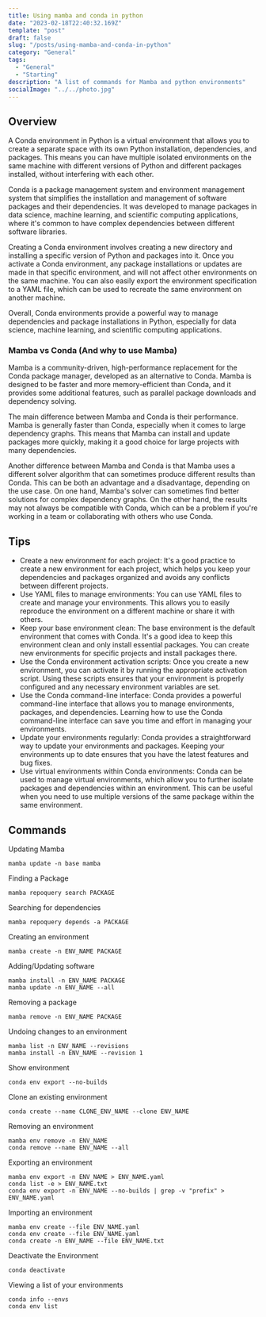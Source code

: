 ```yaml
---
title: Using mamba and conda in python
date: "2023-02-18T22:40:32.169Z"
template: "post"
draft: false
slug: "/posts/using-mamba-and-conda-in-python"
category: "General"
tags:
  - "General"
  - "Starting"
description: "A list of commands for Mamba and python environments"
socialImage: "../../photo.jpg"
---
```



## Overview 

A Conda environment in Python is a virtual environment that allows you to create a separate space with its own Python installation, dependencies, and packages. This means you can have multiple isolated environments on the same machine with different versions of Python and different packages installed, without interfering with each other.

Conda is a package management system and environment management system that simplifies the installation and management of software packages and their dependencies. It was developed to manage packages in data science, machine learning, and scientific computing applications, where it's common to have complex dependencies between different software libraries.

Creating a Conda environment involves creating a new directory and installing a specific version of Python and packages into it. Once you activate a Conda environment, any package installations or updates are made in that specific environment, and will not affect other environments on the same machine. You can also easily export the environment specification to a YAML file, which can be used to recreate the same environment on another machine.

Overall, Conda environments provide a powerful way to manage dependencies and package installations in Python, especially for data science, machine learning, and scientific computing applications.

### Mamba vs Conda (And why to use Mamba)

Mamba is a community-driven, high-performance replacement for the Conda package manager, developed as an alternative to Conda. Mamba is designed to be faster and more memory-efficient than Conda, and it provides some additional features, such as parallel package downloads and dependency solving.

The main difference between Mamba and Conda is their performance. Mamba is generally faster than Conda, especially when it comes to large dependency graphs. This means that Mamba can install and update packages more quickly, making it a good choice for large projects with many dependencies.

Another difference between Mamba and Conda is that Mamba uses a different solver algorithm that can sometimes produce different results than Conda. This can be both an advantage and a disadvantage, depending on the use case. On one hand, Mamba's solver can sometimes find better solutions for complex dependency graphs. On the other hand, the results may not always be compatible with Conda, which can be a problem if you're working in a team or collaborating with others who use Conda.

## Tips

- Create a new environment for each project: It's a good practice to create a new environment for each project, which helps you keep your dependencies and packages organized and avoids any conflicts between different projects.
- Use YAML files to manage environments: You can use YAML files to create and manage your environments. This allows you to easily reproduce the environment on a different machine or share it with others.
- Keep your base environment clean: The base environment is the default environment that comes with Conda. It's a good idea to keep this environment clean and only install essential packages. You can create new environments for specific projects and install packages there.
- Use the Conda environment activation scripts: Once you create a new environment, you can activate it by running the appropriate activation script. Using these scripts ensures that your environment is properly configured and any necessary environment variables are set.
- Use the Conda command-line interface: Conda provides a powerful command-line interface that allows you to manage environments, packages, and dependencies. Learning how to use the Conda command-line interface can save you time and effort in managing your environments.
- Update your environments regularly: Conda provides a straightforward way to update your environments and packages. Keeping your environments up to date ensures that you have the latest features and bug fixes.
- Use virtual environments within Conda environments: Conda can be used to manage virtual environments, which allow you to further isolate packages and dependencies within an environment. This can be useful when you need to use multiple versions of the same package within the same environment.


## Commands


Updating Mamba
```
mamba update -n base mamba
```

Finding a Package

```
mamba repoquery search PACKAGE
```

Searching for dependencies

```
mamba repoquery depends -a PACKAGE
```

Creating an environment
```
mamba create -n ENV_NAME PACKAGE
```

Adding/Updating software
```
mamba install -n ENV_NAME PACKAGE
mamba update -n ENV_NAME --all
```

Removing a package
```
mamba remove -n ENV_NAME PACKAGE
```

Undoing changes to an environment
```
mamba list -n ENV_NAME --revisions
mamba install -n ENV_NAME --revision 1
```

Show environment
```
conda env export --no-builds
```

Clone an existing environment

```
conda create --name CLONE_ENV_NAME --clone ENV_NAME
```

Removing an environment
```
mamba env remove -n ENV_NAME
conda remove --name ENV_NAME --all
```

Exporting an environment
```
mamba env export -n ENV_NAME > ENV_NAME.yaml
conda list -e > ENV_NAME.txt
conda env export -n ENV_NAME --no-builds | grep -v "prefix" > ENV_NAME.yaml
```

Importing an environment
```
mamba env create --file ENV_NAME.yaml
conda env create --file ENV_NAME.yaml
conda create -n ENV_NAME --file ENV_NAME.txt
```

Deactivate the Environment
```
conda deactivate
```

Viewing a list of your environments
```
conda info --envs
conda env list
```
